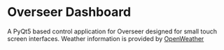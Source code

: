 # Overseer Dashboard

A PyQt5 based control application for Overseer designed for small touch screen interfaces. Weather information is provided by [OpenWeather](https://openweathermap.org)